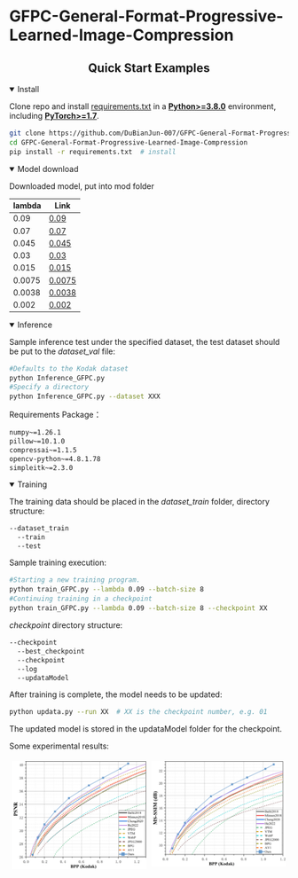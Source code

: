 # GFPC-General-Format-Progressive-Learned-Image-Compression

## <div align="center">Quick Start Examples</div>

<details open>
<summary>Install</summary>


Clone repo and
install [requirements.txt](https://github.com/DuBianJun-007/GFPC-General-Format-Progressive-Learned-Image-Compression/blob/main/requirements.txt)
in a
[**Python>=3.8.0**](https://www.python.org/) environment, including
[**PyTorch>=1.7**](https://pytorch.org/get-started/locally/).

```bash
git clone https://github.com/DuBianJun-007/GFPC-General-Format-Progressive-Learned-Image-Compression.git  # clone
cd GFPC-General-Format-Progressive-Learned-Image-Compression
pip install -r requirements.txt  # install
```

</details>

<details open>
<summary>Model download</summary>

Downloaded model, put into mod folder

| lambda | Link                                                                                         |
|--------|----------------------------------------------------------------------------------------------|
| 0.09   | [0.09](https://drive.google.com/file/d/1vGWt-qF_DEKKhi-mtSpO7S_zkUCXUBvQ/view?usp=sharing)   |
| 0.07   | [0.07](https://drive.google.com/file/d/1F250henyzJ4CHo_lLmbNL1pi44MvLeYI/view?usp=sharing)   |
| 0.045  | [0.045](https://drive.google.com/file/d/1-IsjdzaQYWhcuP1ZfCiHX0Sw5uILIBf9/view?usp=sharing)  |
| 0.03   | [0.03](https://drive.google.com/file/d/1hQIzHrTZUXazDdw8uraAoaJfLyOYUpk8/view?usp=sharing)   |
| 0.015  | [0.015](https://drive.google.com/file/d/1JKwX9YvmSaZ68V0c-fzGn2NQ0ovRo-ld/view?usp=sharing)  |
| 0.0075 | [0.0075](https://drive.google.com/file/d/1Ks4DwXiU3vAZ6DE6VeIy_2BpIP_7Qqs9/view?usp=sharing) |
| 0.0038 | [0.0038](https://drive.google.com/file/d/1QGBgZaCwVqUVcKp0R8vSlG62ir13bbIJ/view?usp=sharing) |
| 0.002  | [0.002](https://drive.google.com/file/d/11wwxVzyMjCH2GgFg4LavoJbp3YiQO_dr/view?usp=sharing)  |

<details open>
<summary>Inference</summary>

Sample inference test under the specified dataset, the test dataset should be put to the _dataset_val_ file:

```bash
#Defaults to the Kodak dataset
python Inference_GFPC.py 
#Specify a directory
python Inference_GFPC.py --dataset XXX
```

Requirements Package：
```
numpy~=1.26.1
pillow~=10.1.0
compressai~=1.1.5
opencv-python~=4.8.1.78
simpleitk~=2.3.0
```

</details>


<details open>
<summary>Training</summary>

The training data should be placed in the _dataset_train_ folder, directory structure:

```
--dataset_train
  --train
  --test
```

Sample training execution:

```bash
#Starting a new training program.
python train_GFPC.py --lambda 0.09 --batch-size 8 
#Continuing training in a checkpoint
python train_GFPC.py --lambda 0.09 --batch-size 8 --checkpoint XX
```

_checkpoint_ directory structure:

```
--checkpoint
  --best_checkpoint
  --checkpoint    
  --log  
  --updataModel
```

After training is complete, the model needs to be updated:

```bash
python updata.py --run XX  # XX is the checkpoint number, e.g. 01
```
The updated model is stored in the updataModel folder for the checkpoint.

Some experimental results:
<div style="display: flex;">
    <div style="flex: 1; margin: 5px;">
        <img src="PSNR-BPP-Kodak.png" alt="Image 1" style="max-width: 100%; height: auto;">
    </div>
    <div style="flex: 1; margin: 5px;">
        <img src="MSSSIM-BPP-Kodak.png" alt="Image 2" style="max-width: 100%; height: auto;">
    </div>
</div>



</details>